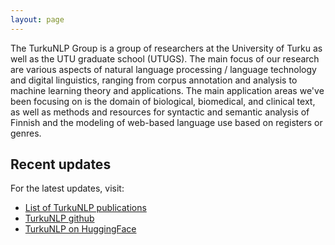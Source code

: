 ```yaml
---
layout: page
---
```


The TurkuNLP Group is a group of researchers at the University of Turku as well as the UTU graduate school (UTUGS). The main focus of our research are various aspects of natural language processing / language technology and digital linguistics, ranging from corpus annotation and analysis to machine learning theory and applications. The main application areas we've been focusing on is the domain of biological, biomedical, and clinical text, as well as methods and resources for syntactic and semantic analysis of Finnish and the modeling of web-based language use based on registers or genres.

## Recent updates

For the latest updates, visit:

* [List of TurkuNLP publications](publications.html)
* [TurkuNLP github](https://github.com/turkunlp)
* [TurkuNLP on HuggingFace](https://huggingface.co/TurkuNLP)

